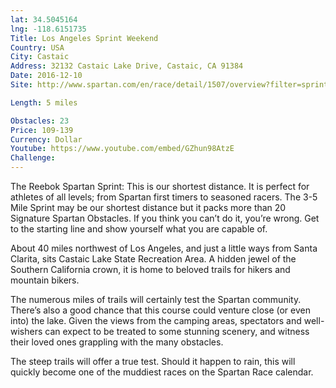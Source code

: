 ```yaml
---
lat: 34.5045164
lng: -118.6151735
Title: Los Angeles Sprint Weekend
Country: USA
City: Castaic
Address: 32132 Castaic Lake Drive, Castaic, CA 91384
Date: 2016-12-10
Site: http://www.spartan.com/en/race/detail/1507/overview?filter=sprint

Length: 5 miles

Obstacles: 23
Price: 109-139
Currency: Dollar
Youtube: https://www.youtube.com/embed/GZhun98AtzE
Challenge:
---
```


The Reebok Spartan Sprint: This is our shortest distance. It is perfect for athletes of all levels; from Spartan first timers to seasoned racers. The 3-5 Mile Sprint may be our shortest distance but it packs more than 20 Signature Spartan Obstacles. If you think you can’t do it, you’re wrong. Get to the starting line and show yourself what you are capable of.

About 40 miles northwest of Los Angeles, and just a little ways from Santa Clarita, sits Castaic Lake State Recreation Area. A hidden jewel of the Southern California crown, it is home to beloved trails for hikers and mountain bikers.

The numerous miles of trails will certainly test the Spartan community. There’s also a good chance that this course could venture close (or even into) the lake. Given the views from the camping areas, spectators and well-wishers can expect to be treated to some stunning scenery, and witness their loved ones grappling with the many obstacles.

The steep trails will offer a true test. Should it happen to rain, this will quickly become one of the muddiest races on the Spartan Race calendar.